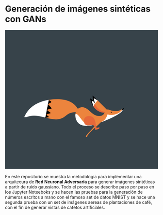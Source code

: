 # Generación de imágenes sintéticas con GANs

<p align="center">
  <img width="840" height="460" src="./ReadMe_Images/logo.gif">
</p>

En este repositorio se muestra la metodología para implementar una arquitecura de **Red Neuronal Adversaria** para generar imágenes sintéticas a partir de ruido gaussiano. Todo el proceso se describe paso por paso en los Jupyter Noteeboks y se hacen las pruebas para la generación de números escritos a mano con el famoso set de datos MNIST y se hace una segunda prueba con un set de imágenes aereas de plantaciones de café, con el fin de generar vistas de cafetos artificiales.
